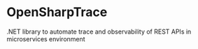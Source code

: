 # OpenSharpTrace
.NET library to automate trace and observability of REST APIs in microservices environment
